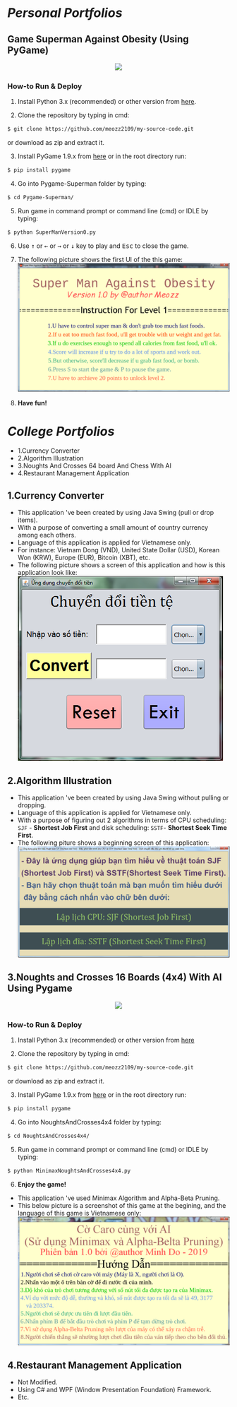 # *Personal Portfolios*
## Game Superman Against Obesity (Using PyGame)
<p align="center">
  <img height="300" src="https://www.filesilo.co.uk/wp-content/uploads/2014/10/pygame.jpg" >
</p>

### How-to Run & Deploy

1. Install Python 3.x (recommended) or other version from [here](https://www.python.org/downloads/).

2. Clone the repository by typing in cmd:

```bash
$ git clone https://github.com/meozz2109/my-source-code.git
```

or download as zip and extract it.

3. Install PyGame 1.9.x from [here](http://www.pygame.org/download.shtml) or in the root directory run:

```bash
$ pip install pygame
```

4. Go into Pygame-Superman folder by typing:

```bash
$ cd Pygame-Superman/
```

5. Run game in command prompt or command line (cmd) or IDLE by typing:

```bash
$ python SuperManVersion0.py
```

6. Use <kbd>&uarr;</kbd> or <kbd>&larr;</kbd> or <kbd>&rarr;</kbd> or <kbd>&darr;</kbd> key to play and <kbd>Esc</kbd> to close the game.

7. The following picture shows the first UI of the this game:
[![Screen Shot](Images/SupermanAgainstObesityGameScreenShot.png)](https://github.com/meozz2109/my-source-code/)

8. ****Have fun!****


# *College Portfolios*
* 1.Currency Converter
* 2.Algorithm Illustration
* 3.Noughts And Crosses 64 board And Chess With AI
* 4.Restaurant Management Application
## 1.Currency Converter
* This application 've been created by using Java Swing (pull or drop items).
* With a purpose of converting a small amount of country currency among each others.
* Language of this application is applied for Vietnamese only.
* For instance: Vietnam Dong (VND), United State Dollar (USD), Korean Won (KRW), Europe (EUR), Bitcoin (XBT), etc.
* The following picture shows a screen of this application and how is this application look like:
[![Screen Shot](Images/CurrencyConverterScreenShot.png)](https://github.com/meozz2109/my-source-code/) 
## 2.Algorithm Illustration
* This application 've been created by using Java Swing without pulling or dropping.
* Language of this application is applied for Vietnamese only.
* With a purpose of figuring out 2 algorithms in terms of CPU scheduling: ``SJF`` - **Shortest Job First** and disk scheduling: ``SSTF``- **Shortest Seek Time First**.
* The following piture shows a beginning screen of this application:
[![Screen Shot](Images/AlgorithmClarificationScreenShot.png)](https://github.com/meozz2109/my-source-code/)
## 3.Noughts and Crosses 16 Boards (4x4) With AI Using Pygame
<p align="center">
  <img height="300" src="https://www.filesilo.co.uk/wp-content/uploads/2014/10/pygame.jpg" >
</p>

### How-to Run & Deploy

1. Install Python 3.x (recommended) or other version from [here](https://www.python.org/downloads/)

2. Clone the repository by typing in cmd:

```bash
$ git clone https://github.com/meozz2109/my-source-code.git
```

or download as zip and extract it.

3. Install PyGame 1.9.x from [here](http://www.pygame.org/download.shtml) or in the root directory run:

```bash
$ pip install pygame
```

4. Go into NoughtsAndCrosses4x4 folder by typing:

```bash
$ cd NoughtsAndCrosses4x4/
```

5. Run game in command prompt or command line (cmd) or IDLE by typing:

```bash
$ python MinimaxNoughtsAndCrosses4x4.py
```

6. ****Enjoy the game!****


* This application 've used Minimax Algorithm and Alpha-Beta Pruning.
* This below picture is a screenshot of this game at the begining, and the language of this game is Vietnamese only:
[![Screen Shot](Images/NoughtsAndCrosses4x4ScreenShot.png)](https://github.com/meozz2109/my-source-code/)
## 4.Restaurant Management Application
* Not Modified.
* Using C# and WPF (Window Presentation Foundation) Framework.
* Etc.
